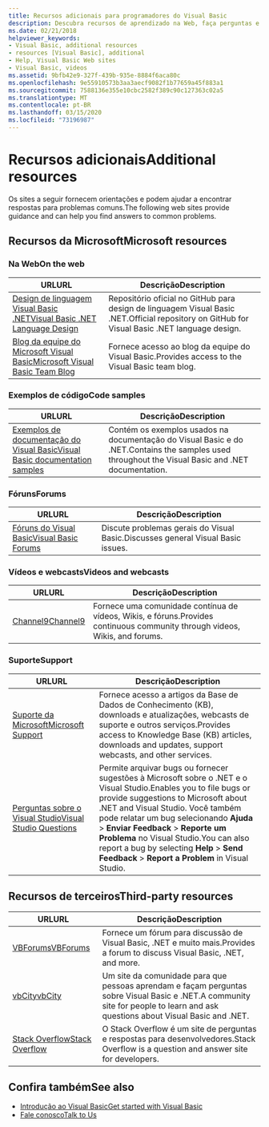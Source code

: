 ```yaml
---
title: Recursos adicionais para programadores do Visual Basic
description: Descubra recursos de aprendizado na Web, faça perguntas e obtenha mais informações sobre o Visual Basic.
ms.date: 02/21/2018
helpviewer_keywords:
- Visual Basic, additional resources
- resources [Visual Basic], additional
- Help, Visual Basic Web sites
- Visual Basic, videos
ms.assetid: 9bfb42e9-327f-439b-935e-8884f6aca80c
ms.openlocfilehash: 9e55910573b3aa3aecf9082f1b77659a45f883a1
ms.sourcegitcommit: 7588136e355e10cbc2582f389c90c127363c02a5
ms.translationtype: MT
ms.contentlocale: pt-BR
ms.lasthandoff: 03/15/2020
ms.locfileid: "73196987"
---
```

# <a name="additional-resources"></a><span data-ttu-id="80b20-103">Recursos adicionais</span><span class="sxs-lookup"><span data-stu-id="80b20-103">Additional resources</span></span>

<span data-ttu-id="80b20-104">Os sites a seguir fornecem orientações e podem ajudar a encontrar respostas para problemas comuns.</span><span class="sxs-lookup"><span data-stu-id="80b20-104">The following web sites provide guidance and can help you find answers to common problems.</span></span>

## <a name="microsoft-resources"></a><span data-ttu-id="80b20-105">Recursos da Microsoft</span><span class="sxs-lookup"><span data-stu-id="80b20-105">Microsoft resources</span></span>

### <a name="on-the-web"></a><span data-ttu-id="80b20-106">Na Web</span><span class="sxs-lookup"><span data-stu-id="80b20-106">On the web</span></span>

|<span data-ttu-id="80b20-107">URL</span><span class="sxs-lookup"><span data-stu-id="80b20-107">URL</span></span>|<span data-ttu-id="80b20-108">Descrição</span><span class="sxs-lookup"><span data-stu-id="80b20-108">Description</span></span>|
|----------|----------------|
|[<span data-ttu-id="80b20-109">Design de linguagem Visual Basic .NET</span><span class="sxs-lookup"><span data-stu-id="80b20-109">Visual Basic .NET Language Design</span></span>](https://github.com/dotnet/vblang)|<span data-ttu-id="80b20-110">Repositório oficial no GitHub para design de linguagem Visual Basic .NET.</span><span class="sxs-lookup"><span data-stu-id="80b20-110">Official repository on GitHub for Visual Basic .NET language design.</span></span>|
|[<span data-ttu-id="80b20-111">Blog da equipe do Microsoft Visual Basic</span><span class="sxs-lookup"><span data-stu-id="80b20-111">Microsoft Visual Basic Team Blog</span></span>](https://devblogs.microsoft.com/vbteam/)|<span data-ttu-id="80b20-112">Fornece acesso ao blog da equipe do Visual Basic.</span><span class="sxs-lookup"><span data-stu-id="80b20-112">Provides access to the Visual Basic team blog.</span></span>|

### <a name="code-samples"></a><span data-ttu-id="80b20-113">Exemplos de código</span><span class="sxs-lookup"><span data-stu-id="80b20-113">Code samples</span></span>

|<span data-ttu-id="80b20-114">URL</span><span class="sxs-lookup"><span data-stu-id="80b20-114">URL</span></span>|<span data-ttu-id="80b20-115">Descrição</span><span class="sxs-lookup"><span data-stu-id="80b20-115">Description</span></span>|
|----------|----------------|
|[<span data-ttu-id="80b20-116">Exemplos de documentação do Visual Basic</span><span class="sxs-lookup"><span data-stu-id="80b20-116">Visual Basic documentation samples</span></span>](https://github.com/dotnet/samples/tree/master/snippets/visualbasic)|<span data-ttu-id="80b20-117">Contém os exemplos usados na documentação do Visual Basic e do .NET.</span><span class="sxs-lookup"><span data-stu-id="80b20-117">Contains the samples used throughout the Visual Basic and .NET documentation.</span></span>|

### <a name="forums"></a><span data-ttu-id="80b20-118">Fóruns</span><span class="sxs-lookup"><span data-stu-id="80b20-118">Forums</span></span>

|<span data-ttu-id="80b20-119">URL</span><span class="sxs-lookup"><span data-stu-id="80b20-119">URL</span></span>|<span data-ttu-id="80b20-120">Descrição</span><span class="sxs-lookup"><span data-stu-id="80b20-120">Description</span></span>|
|----------|----------------|
|[<span data-ttu-id="80b20-121">Fóruns do Visual Basic</span><span class="sxs-lookup"><span data-stu-id="80b20-121">Visual Basic Forums</span></span>](https://social.msdn.microsoft.com/Forums/vstudio/home?forum=vbgeneral)|<span data-ttu-id="80b20-122">Discute problemas gerais do Visual Basic.</span><span class="sxs-lookup"><span data-stu-id="80b20-122">Discusses general Visual Basic issues.</span></span>|

### <a name="videos-and-webcasts"></a><span data-ttu-id="80b20-123">Vídeos e webcasts</span><span class="sxs-lookup"><span data-stu-id="80b20-123">Videos and webcasts</span></span>

|<span data-ttu-id="80b20-124">URL</span><span class="sxs-lookup"><span data-stu-id="80b20-124">URL</span></span>|<span data-ttu-id="80b20-125">Descrição</span><span class="sxs-lookup"><span data-stu-id="80b20-125">Description</span></span>|
|----------|----------------|
|[<span data-ttu-id="80b20-126">Channel9</span><span class="sxs-lookup"><span data-stu-id="80b20-126">Channel9</span></span>](https://channel9.msdn.com/)|<span data-ttu-id="80b20-127">Fornece uma comunidade contínua de vídeos, Wikis, e fóruns.</span><span class="sxs-lookup"><span data-stu-id="80b20-127">Provides continuous community through videos, Wikis, and forums.</span></span>|

### <a name="support"></a><span data-ttu-id="80b20-128">Suporte</span><span class="sxs-lookup"><span data-stu-id="80b20-128">Support</span></span>

|<span data-ttu-id="80b20-129">URL</span><span class="sxs-lookup"><span data-stu-id="80b20-129">URL</span></span>|<span data-ttu-id="80b20-130">Descrição</span><span class="sxs-lookup"><span data-stu-id="80b20-130">Description</span></span>|
|----------|----------------|
|[<span data-ttu-id="80b20-131">Suporte da Microsoft</span><span class="sxs-lookup"><span data-stu-id="80b20-131">Microsoft Support</span></span>](https://support.microsoft.com)|<span data-ttu-id="80b20-132">Fornece acesso a artigos da Base de Dados de Conhecimento (KB), downloads e atualizações, webcasts de suporte e outros serviços.</span><span class="sxs-lookup"><span data-stu-id="80b20-132">Provides access to Knowledge Base (KB) articles, downloads and updates, support webcasts, and other services.</span></span>|
|[<span data-ttu-id="80b20-133">Perguntas sobre o Visual Studio</span><span class="sxs-lookup"><span data-stu-id="80b20-133">Visual Studio Questions</span></span>](https://developercommunity.visualstudio.com)|<span data-ttu-id="80b20-134">Permite arquivar bugs ou fornecer sugestões à Microsoft sobre o .NET e o Visual Studio.</span><span class="sxs-lookup"><span data-stu-id="80b20-134">Enables you to file bugs or provide suggestions to Microsoft about .NET and Visual Studio.</span></span> <span data-ttu-id="80b20-135">Você também pode relatar um bug selecionando **Ajuda** > **Enviar Feedback** > **Reporte um Problema** no Visual Studio.</span><span class="sxs-lookup"><span data-stu-id="80b20-135">You can also report a bug by selecting **Help** > **Send Feedback** > **Report a Problem** in Visual Studio.</span></span>|

## <a name="third-party-resources"></a><span data-ttu-id="80b20-136">Recursos de terceiros</span><span class="sxs-lookup"><span data-stu-id="80b20-136">Third-party resources</span></span>

|<span data-ttu-id="80b20-137">URL</span><span class="sxs-lookup"><span data-stu-id="80b20-137">URL</span></span>|<span data-ttu-id="80b20-138">Descrição</span><span class="sxs-lookup"><span data-stu-id="80b20-138">Description</span></span>|
|----------|----------------|
|[<span data-ttu-id="80b20-139">VBForums</span><span class="sxs-lookup"><span data-stu-id="80b20-139">VBForums</span></span>](http://www.vbforums.com/)|<span data-ttu-id="80b20-140">Fornece um fórum para discussão de Visual Basic, .NET e muito mais.</span><span class="sxs-lookup"><span data-stu-id="80b20-140">Provides a forum to discuss Visual Basic, .NET, and more.</span></span>|
|[<span data-ttu-id="80b20-141">vbCity</span><span class="sxs-lookup"><span data-stu-id="80b20-141">vbCity</span></span>](http://vbcity.com/)|<span data-ttu-id="80b20-142">Um site da comunidade para que pessoas aprendam e façam perguntas sobre Visual Basic e .NET.</span><span class="sxs-lookup"><span data-stu-id="80b20-142">A community site for people to learn and ask questions about Visual Basic and .NET.</span></span>|
|[<span data-ttu-id="80b20-143">Stack Overflow</span><span class="sxs-lookup"><span data-stu-id="80b20-143">Stack Overflow</span></span>](https://stackoverflow.com/questions/tagged/vb.net)|<span data-ttu-id="80b20-144">O Stack Overflow é um site de perguntas e respostas para desenvolvedores.</span><span class="sxs-lookup"><span data-stu-id="80b20-144">Stack Overflow is a question and answer site for developers.</span></span>|

## <a name="see-also"></a><span data-ttu-id="80b20-145">Confira também</span><span class="sxs-lookup"><span data-stu-id="80b20-145">See also</span></span>

- [<span data-ttu-id="80b20-146">Introdução ao Visual Basic</span><span class="sxs-lookup"><span data-stu-id="80b20-146">Get started with Visual Basic</span></span>](../../visual-basic/getting-started/index.md)
- [<span data-ttu-id="80b20-147">Fale conosco</span><span class="sxs-lookup"><span data-stu-id="80b20-147">Talk to Us</span></span>](/visualstudio/ide/feedback-options)
